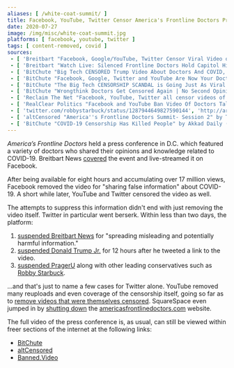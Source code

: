 ```yaml
---
aliases: [ /white-coat-summit/ ]
title: Facebook, YouTube, Twitter Censor America's Frontline Doctors Press Conference
date: 2020-07-27
image: /img/misc/white-coat-summit.jpg
platforms: [ facebook, youtube, twitter ]
tags: [ content-removed, covid ]
sources:
 - [ 'Breitbart "Facebook, Google/YouTube, Twitter Censor Viral Video of Doctors'' Capitol Hill Coronavirus Press Conference" by Allum Bokhari (27 Jul 2020)', 'http://archive.is/hAXb1' ]
 - [ 'Breitbart "Watch Live: Silenced Frontline Doctors Hold Capitol Hill Press Conference to Challenge Big Tech" by Amanda House (28 Jul 2020)', 'http://archive.is/tz6EQ' ]
 - [ 'BitChute "Big Tech CENSORED Trump Video About Doctors And COVID, This Is The BIGGEST Censorship Scandal EVER" by Tim Pool (28 Jul 2020)', 'https://www.bitchute.com/video/bxXE0Txdzzo/' ]
 - [ 'BitChute "Facebook, Google, Twitter and YouTube Are Now Your Doctors" by We Are Change (28 Jul 2020)', 'https://www.bitchute.com/video/6SIkbEv_Zd0/' ]
 - [ 'BitChute "The Big Tech CENSORSHIP SCANDAL is Going Just As Viral As The BANNED DOCTORS VIDEO!!" by Press For Truth (28 Jul 2020)', 'https://www.bitchute.com/video/3XH8zeWXtdBc/' ]
 - [ 'BitChute "Wrongthink Doctors Get Censored Again | No Second Opinions (Uncensored)" by Matt Christiansen (29 Jul 2020)', 'https://www.bitchute.com/video/c16AjNmVKj9N/' ]
 - [ 'Reclaim The Net "Facebook, YouTube, Twitter all censor videos of frontline doctors, call it "false information"" by Didi Rankovic (28 Jul 2020)', 'https://reclaimthenet.org/big-tech-censors-frontline-doctors/' ]
 - [ 'RealClear Politics "Facebook and YouTube Ban Video Of Doctors Talking COVID, Silenced Doctors Hold Press Conference" by Ian Schwartz (28 Jul 2020)', 'http://archive.is/XPYoG' ]
 - [ 'twitter.com/robbystarbuck/status/1287944649827590144', 'http://archive.is/vH3FY' ]
 - [ 'altCensored "America''s Frontline Doctors Summit- Session 2" by TPPatriots (27 Jul 2020)', 'https://altcensored.com/watch?v=aX_Q1FaY9pI' ]
 - [ 'BitChute "COVID-19 Censorship Has Killed People" by Akkad Daily (8 Aug 2020)', 'https://www.bitchute.com/video/Hj0LKciyhjU/' ]
---
```


_America’s Frontline Doctors_ held a press conference in D.C. which featured a
variety of doctors who shared their opinions and knowledge related to COVID-19.
Breitbart News [covered](http://archive.is/qsF1m) the event and live-streamed
it on Facebook.

After being available for eight hours and accumulating over 17 million views,
Facebook removed the video for "sharing false information" about COVID-19. A
short while later, YouTube and Twitter censored the video as well.

The attempts to suppress this information didn't end with just removing the
video itself. Twitter in particular went berserk. Within less than two days, the platform:
1. [suspended Breitbart News](/events/twitter-suspends-breitbart-news/) for "spreading misleading and potentially harmful information."
2. [suspended Donald Trump Jr.](/events/twitter-suspends-don-jr/) for 12 hours after he tweeted a link to the video.
3. [suspended PragerU](/events/twitter-suspends-prager-u/) along with other leading conservatives such as [Robby Starbuck](/events/twitter-suspends-robby-starbuck/).

...and that's just to name a few cases for Twitter alone. YouTube removed many
reuploads and even coverage of the censorship itself, going so far as to
[remove videos that were themselves
censored](/events/youtube-removes-already-censored-mlc-video/). SquareSpace
even jumped in by [shutting down](http://archive.is/Ob07h) the
[americasfrontlinedoctors.com](http://archive.is/806An) website.

The full video of the press conference is, as usual, can still be viewed within
freer sections of the internet at the following links:
* [BitChute](https://www.bitchute.com/video/PZLBQoi0vD9G/)
* [altCensored](https://altcensored.com/watch?v=otRN0X6F81c)
* [Banned.Video](https://banned.video/watch?id=5f1fc7a468370e02f29f34cf)
